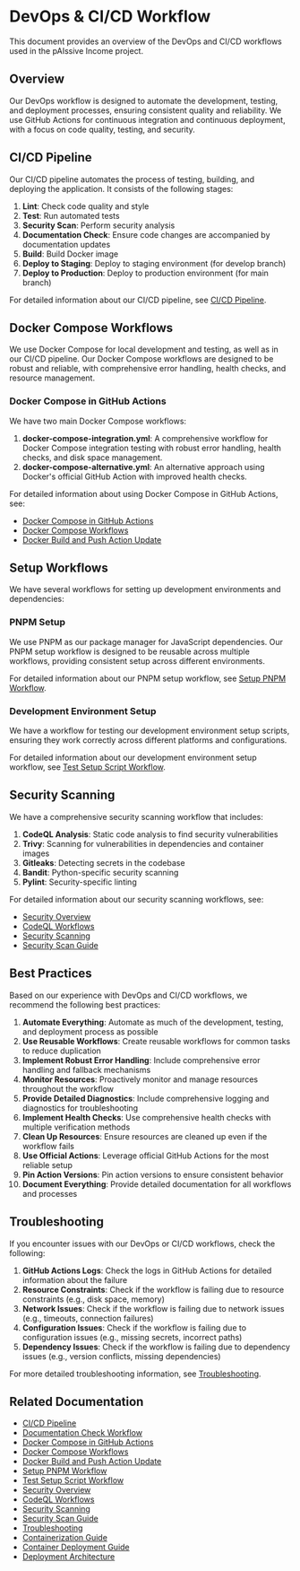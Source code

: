 # DevOps & CI/CD Workflow

This document provides an overview of the DevOps and CI/CD workflows used in the pAIssive Income project.

## Overview

Our DevOps workflow is designed to automate the development, testing, and deployment processes, ensuring consistent quality and reliability. We use GitHub Actions for continuous integration and continuous deployment, with a focus on code quality, testing, and security.

## CI/CD Pipeline

Our CI/CD pipeline automates the process of testing, building, and deploying the application. It consists of the following stages:

1. **Lint**: Check code quality and style
2. **Test**: Run automated tests
3. **Security Scan**: Perform security analysis
4. **Documentation Check**: Ensure code changes are accompanied by documentation updates
5. **Build**: Build Docker image
6. **Deploy to Staging**: Deploy to staging environment (for develop branch)
7. **Deploy to Production**: Deploy to production environment (for main branch)

For detailed information about our CI/CD pipeline, see [CI/CD Pipeline](ci_cd_pipeline.md).

## Docker Compose Workflows

We use Docker Compose for local development and testing, as well as in our CI/CD pipeline. Our Docker Compose workflows are designed to be robust and reliable, with comprehensive error handling, health checks, and resource management.

### Docker Compose in GitHub Actions

We have two main Docker Compose workflows:

1. **docker-compose-integration.yml**: A comprehensive workflow for Docker Compose integration testing with robust error handling, health checks, and disk space management.
2. **docker-compose-alternative.yml**: An alternative approach using Docker's official GitHub Action with improved health checks.

For detailed information about using Docker Compose in GitHub Actions, see:

- [Docker Compose in GitHub Actions](github-actions-docker-compose.md)
- [Docker Compose Workflows](docker-compose-workflows.md)
- [Docker Build and Push Action Update](docker-build-push-action-update.md)

## Setup Workflows

We have several workflows for setting up development environments and dependencies:

### PNPM Setup

We use PNPM as our package manager for JavaScript dependencies. Our PNPM setup workflow is designed to be reusable across multiple workflows, providing consistent setup across different environments.

For detailed information about our PNPM setup workflow, see [Setup PNPM Workflow](ci_cd/setup-pnpm.md).

### Development Environment Setup

We have a workflow for testing our development environment setup scripts, ensuring they work correctly across different platforms and configurations.

For detailed information about our development environment setup workflow, see [Test Setup Script Workflow](ci_cd/test-setup-script.md).

## Security Scanning

We have a comprehensive security scanning workflow that includes:

1. **CodeQL Analysis**: Static code analysis to find security vulnerabilities
2. **Trivy**: Scanning for vulnerabilities in dependencies and container images
3. **Gitleaks**: Detecting secrets in the codebase
4. **Bandit**: Python-specific security scanning
5. **Pylint**: Security-specific linting

For detailed information about our security scanning workflows, see:

- [Security Overview](security.md)
- [CodeQL Workflows](security/codeql_workflows.md)
- [Security Scanning](security_scanning.md)
- [Security Scan Guide](security_scan_guide.md)

## Best Practices

Based on our experience with DevOps and CI/CD workflows, we recommend the following best practices:

1. **Automate Everything**: Automate as much of the development, testing, and deployment process as possible
2. **Use Reusable Workflows**: Create reusable workflows for common tasks to reduce duplication
3. **Implement Robust Error Handling**: Include comprehensive error handling and fallback mechanisms
4. **Monitor Resources**: Proactively monitor and manage resources throughout the workflow
5. **Provide Detailed Diagnostics**: Include comprehensive logging and diagnostics for troubleshooting
6. **Implement Health Checks**: Use comprehensive health checks with multiple verification methods
7. **Clean Up Resources**: Ensure resources are cleaned up even if the workflow fails
8. **Use Official Actions**: Leverage official GitHub Actions for the most reliable setup
9. **Pin Action Versions**: Pin action versions to ensure consistent behavior
10. **Document Everything**: Provide detailed documentation for all workflows and processes

## Troubleshooting

If you encounter issues with our DevOps or CI/CD workflows, check the following:

1. **GitHub Actions Logs**: Check the logs in GitHub Actions for detailed information about the failure
2. **Resource Constraints**: Check if the workflow is failing due to resource constraints (e.g., disk space, memory)
3. **Network Issues**: Check if the workflow is failing due to network issues (e.g., timeouts, connection failures)
4. **Configuration Issues**: Check if the workflow is failing due to configuration issues (e.g., missing secrets, incorrect paths)
5. **Dependency Issues**: Check if the workflow is failing due to dependency issues (e.g., version conflicts, missing dependencies)

For more detailed troubleshooting information, see [Troubleshooting](troubleshooting.md).

## Related Documentation

- [CI/CD Pipeline](ci_cd_pipeline.md)
- [Documentation Check Workflow](documentation-check-workflow.md)
- [Docker Compose in GitHub Actions](github-actions-docker-compose.md)
- [Docker Compose Workflows](docker-compose-workflows.md)
- [Docker Build and Push Action Update](docker-build-push-action-update.md)
- [Setup PNPM Workflow](ci_cd/setup-pnpm.md)
- [Test Setup Script Workflow](ci_cd/test-setup-script.md)
- [Security Overview](security.md)
- [CodeQL Workflows](security/codeql_workflows.md)
- [Security Scanning](security_scanning.md)
- [Security Scan Guide](security_scan_guide.md)
- [Troubleshooting](troubleshooting.md)
- [Containerization Guide](containerization.md)
- [Container Deployment Guide](container-deployment.md)
- [Deployment Architecture](deployment-architecture.md)
